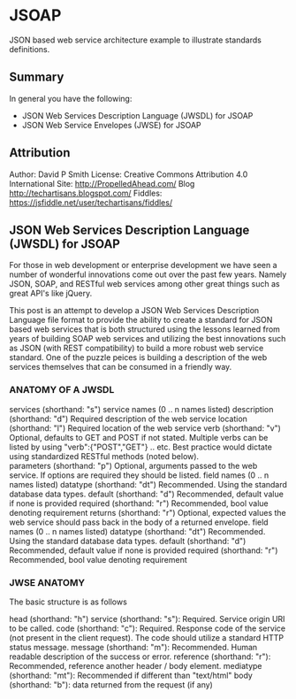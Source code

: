 # JSOAP
JSON based web service architecture example to illustrate standards definitions.

## Summary
In general you have the following:
- JSON Web Services Description Language (JWSDL) for JSOAP
- JSON Web Service Envelopes (JWSE) for JSOAP

## Attribution
Author: David P Smith
License: Creative Commons Attribution 4.0 International
Site: http://PropelledAhead.com/
Blog http://techartisans.blogspot.com/
Fiddles: https://jsfiddle.net/user/techartisans/fiddles/

## JSON Web Services Description Language (JWSDL) for JSOAP

For those in web development or enterprise development we have seen a number of wonderful innovations come out over the past few years. Namely JSON, SOAP, and RESTful web services among other great things such as great API's like jQuery.

This post is an attempt to develop a JSON Web Services Description Language file format to provide the ability to create a standard for JSON based web services that is both structured using the lessons learned from years of building SOAP web services and utilizing the best innovations such as JSON (with REST compatibility) to build a more robust web service standard. One of the puzzle peices is building a description of the web services themselves that can be consumed in a friendly way.

### ANATOMY OF A JWSDL

services (shorthand: "s")
service names (0 .. n names listed)
description (shorthand: "d") Required description of the web service
location (shorthand: "l") Required location of the web service
verb (shorthand: "v") Optional, defaults to GET and POST if not stated. Multiple verbs can be listed by using "verb":{"POST","GET"} .. etc. Best practice would dictate using standardized RESTful methods (noted below).  
parameters (shorthand: "p") Optional, arguments passed to the web service. If options are required they should be listed.
field names (0 .. n names listed)
datatype (shorthand: "dt") Recommended. Using the standard database data types.
default (shorthand: "d") Recommended, default value if none is provided
required (shorthand: "r") Recommended, bool value denoting requirement
returns (shorthand: "r") Optional, expected values the web service should pass back in the body of a returned envelope. 
field names (0 .. n names listed)
datatype (shorthand: "dt") Recommended. Using the standard database data types.
default (shorthand: "d") Recommended, default value if none is provided
required (shorthand: "r") Recommended, bool value denoting requirement


### JWSE ANATOMY

The basic structure is as follows


head (shorthand: "h")
service (shorthand: "s"): Required. Service origin URI to be called.
code (shorthand: "c"): Required. Response code of the service (not present in the client request). The code should utilize a standard HTTP status message.
message (shorthand: "m"): Recommended. Human readable description of the success or error.
reference (shorthand: "r"): Recommended, reference another header / body element.
mediatype (shorthand: "mt"): Recommended if different than "text/html"
body (shorthand: "b"): data returned from the request (if any)
